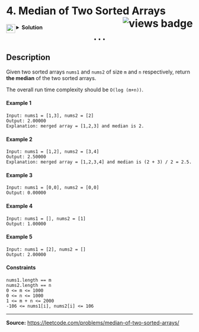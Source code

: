 <h1>
4. Median of Two Sorted Arrays
<img src="https://tinyurl.com/uc26jkuj" align="right" alt="views badge">
</h1>

<details>
<summary>
    <img src="https://git.io/JDE5D" height="24" align="left" alt="swift">
    <b>Solution</b>
</summary>

<br/>

```swift
class Solution {
    func findMedianSortedArrays(_ nums1: [Int], _ nums2: [Int]) -> Double {
        
        let n1count = nums1.count
        let n2count = nums2.count
        
        var array = Array(repeating: 0, count: n1count + n2count)
        
        var i = n1count - 1, t = n2count - 1, c = n1count + n2count - 1
        
        while c >= 0 {
            if t < 0 || i >= 0 && nums1[i] > nums2[t] {
                array[c] = nums1[i]
                i = i - 1
            } else {
                array[c] = nums2[t]
                t = t - 1
            }
            c = c - 1
        }
        let x = array.count / 2
        return array.count % 2 == 0 ? Double(array[x-1] + array[x]) / 2 : Double(array[x])
    }
}
```

<p>
<a href="https://gist.github.com/asahiocean/5a9be64420276fa743455659ce530510">
<img src="https://git.io/JDNlC" alt="GitHub Gist" height="18" align="center">
</a>
<a href="https://leetcode.com/problems/median-of-two-sorted-arrays/discuss/1134918">
<img src="https://git.io/JDSVA" alt="LeetCode Discuss" height="28" align="right">
</a>
</p>
    
</details>

<p align="center">• • •</p>

## Description

Given two sorted arrays `nums1` and `nums2` of size `m` and `n` respectively, return **the median** of the two sorted arrays.

The overall run time complexity should be `O(log (m+n))`.

#### Example 1

```
Input: nums1 = [1,3], nums2 = [2]
Output: 2.00000
Explanation: merged array = [1,2,3] and median is 2.
```

#### Example 2

```
Input: nums1 = [1,2], nums2 = [3,4]
Output: 2.50000
Explanation: merged array = [1,2,3,4] and median is (2 + 3) / 2 = 2.5.
```

#### Example 3

```
Input: nums1 = [0,0], nums2 = [0,0]
Output: 0.00000
```

#### Example 4

```
Input: nums1 = [], nums2 = [1]
Output: 1.00000
```

#### Example 5

```
Input: nums1 = [2], nums2 = []
Output: 2.00000
```

#### Constraints

```
nums1.length == m
nums2.length == n
0 <= m <= 1000
0 <= n <= 1000
1 <= m + n <= 2000
-106 <= nums1[i], nums2[i] <= 106
```

---

**Source:** https://leetcode.com/problems/median-of-two-sorted-arrays/
